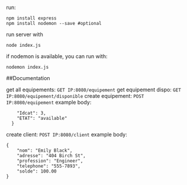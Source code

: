 run: 
```
npm install express
npm install nodemon --save #optional
```
run server with 
```
node index.js
```
if nodemon is available, you can run with:
```
nodemon index.js
```


##Documentation

get all equipements: 
```GET IP:8080/equipement```
get equipement dispo: 
```GET IP:8080/equipement/disponible```
create equipement: 
```POST IP:8080/equipement```
example body:
  ```{
      "Idcat": 3,
      "ETAT": "available"
    }
```
create client: 
```POST IP:8080/client```
example body:
```
{
    "nom": "Emily Black",
    "adresse": "404 Birch St",
    "profession": "Engineer",
    "telephone": "555-7893",
    "solde": 100.00
}

```
